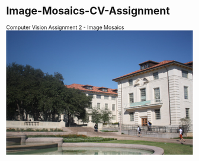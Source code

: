 # Image-Mosaics-CV-Assignment
Computer Vision Assignment 2 - Image Mosaics
![alt text](https://github.com/habiib1999/Image-Mosaics-CV-Assignment/blob/main/image1.jpg?raw=true)
